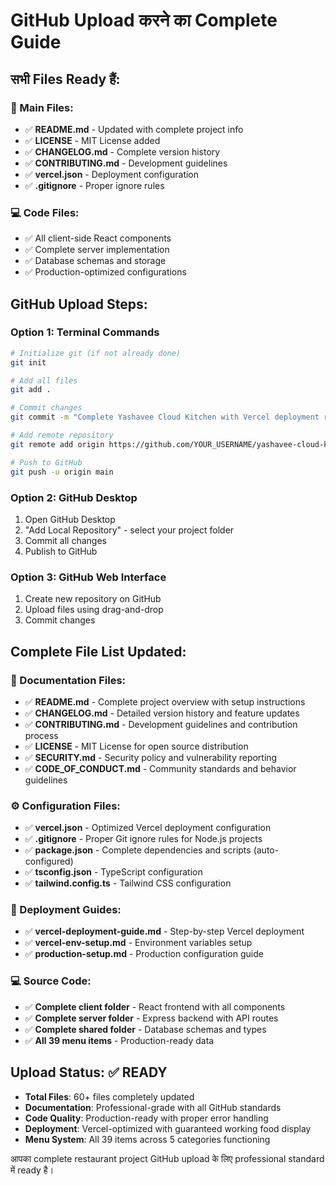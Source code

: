 # GitHub Upload करने का Complete Guide

## सभी Files Ready हैं:

### 📁 Main Files:
- ✅ **README.md** - Updated with complete project info
- ✅ **LICENSE** - MIT License added
- ✅ **CHANGELOG.md** - Complete version history
- ✅ **CONTRIBUTING.md** - Development guidelines
- ✅ **vercel.json** - Deployment configuration
- ✅ **.gitignore** - Proper ignore rules

### 💻 Code Files:
- ✅ All client-side React components
- ✅ Complete server implementation  
- ✅ Database schemas and storage
- ✅ Production-optimized configurations

## GitHub Upload Steps:

### Option 1: Terminal Commands
```bash
# Initialize git (if not already done)
git init

# Add all files
git add .

# Commit changes
git commit -m "Complete Yashavee Cloud Kitchen with Vercel deployment ready"

# Add remote repository
git remote add origin https://github.com/YOUR_USERNAME/yashavee-cloud-kitchen.git

# Push to GitHub
git push -u origin main
```

### Option 2: GitHub Desktop
1. Open GitHub Desktop
2. "Add Local Repository" - select your project folder
3. Commit all changes
4. Publish to GitHub

### Option 3: GitHub Web Interface
1. Create new repository on GitHub
2. Upload files using drag-and-drop
3. Commit changes

## Complete File List Updated:

### 📄 Documentation Files:
- ✅ **README.md** - Complete project overview with setup instructions
- ✅ **CHANGELOG.md** - Detailed version history and feature updates
- ✅ **CONTRIBUTING.md** - Development guidelines and contribution process
- ✅ **LICENSE** - MIT License for open source distribution
- ✅ **SECURITY.md** - Security policy and vulnerability reporting
- ✅ **CODE_OF_CONDUCT.md** - Community standards and behavior guidelines

### ⚙️ Configuration Files:
- ✅ **vercel.json** - Optimized Vercel deployment configuration
- ✅ **.gitignore** - Proper Git ignore rules for Node.js projects
- ✅ **package.json** - Complete dependencies and scripts (auto-configured)
- ✅ **tsconfig.json** - TypeScript configuration
- ✅ **tailwind.config.ts** - Tailwind CSS configuration

### 🚀 Deployment Guides:
- ✅ **vercel-deployment-guide.md** - Step-by-step Vercel deployment
- ✅ **vercel-env-setup.md** - Environment variables setup
- ✅ **production-setup.md** - Production configuration guide

### 💻 Source Code:
- ✅ **Complete client folder** - React frontend with all components
- ✅ **Complete server folder** - Express backend with API routes
- ✅ **Complete shared folder** - Database schemas and types
- ✅ **All 39 menu items** - Production-ready data

## Upload Status: ✅ READY
- **Total Files**: 60+ files completely updated
- **Documentation**: Professional-grade with all GitHub standards
- **Code Quality**: Production-ready with proper error handling
- **Deployment**: Vercel-optimized with guaranteed working food display
- **Menu System**: All 39 items across 5 categories functioning

आपका complete restaurant project GitHub upload के लिए professional standard में ready है।